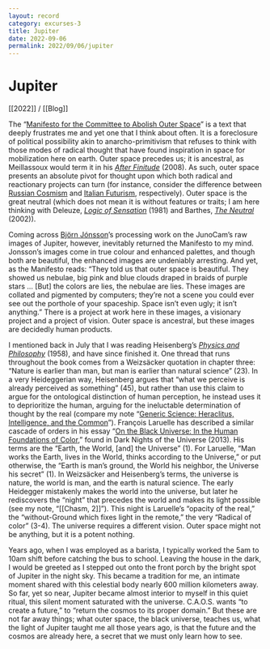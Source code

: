 ```yaml
---
layout: record
category: excurses-3
title: Jupiter
date: 2022-09-06
permalink: 2022/09/06/jupiter
---
```


# Jupiter

[[2022]] / [[Blog]]

The “[Manifesto for the Committee to Abolish Outer Space](https://thenewinquiry.com/manifesto-of-the-committee-to-abolish-outer-space/)” is a text that deeply frustrates me and yet one that I think about often. It is a foreclosure of political possibility akin to anarcho-primitivism that refuses to think with those modes of radical thought that have found inspiration in space for mobilization here on earth. Outer space precedes us; it is ancestral, as Meillassoux would term it in his [*After Finitude*](https://books.google.ca/books/about/After_Finitude.html?id=lJjUAwAAQBAJ) (2008). As such, outer space presents an absolute pivot for thought upon which both radical and reactionary projects can turn (for instance, consider the difference between [Russian Cosmism](https://en.wikipedia.org/wiki/Russian_cosmism) and [Italian Futurism](https://en.wikipedia.org/wiki/Futurism), respectively). Outer space is the great neutral (which does not mean it is without features or traits; I am here thinking with Deleuze, [*Logic of Sensation*](https://books.google.ca/books/about/Francis_Bacon.html?id=5EEnyGsiTBIC) (1981) and Barthes, [*The Neutral*](https://books.google.ca/books/about/The_Neutral.html?id=bzXe1lp_DWsC) (2002)).

Coming across [Björn Jónsson](https://www.missionjuno.swri.edu/junocam/processing?users[]=7015)’s processing work on the JunoCam’s raw images of Jupiter, however, inevitably returned the Manifesto to my mind. Jonsson’s images come in true colour and enhanced palettes, and though both are beautiful, the enhanced images are undeniably arresting. And yet, as the Manifesto reads: “They told us that outer space is beautiful. They showed us nebulae, big pink and blue clouds draped in braids of purple stars ... [But] the colors are lies, the nebulae are lies. These images are collated and pigmented by computers; they’re not a scene you could ever see out the porthole of your spaceship. Space isn’t even ugly; it isn’t anything.” There is a project at work here in these images, a visionary project and a project of vision. Outer space is ancestral, but these images are decidedly human products.

I mentioned back in July that I was reading Heisenberg’s [*Physics and Philosophy*](https://books.google.ca/books?id=JkUsAAAACAAJ) (1958), and have since finished it. One thread that runs throughout the book comes from a Weizsäcker quotation in chapter three: “Nature is earlier than man, but man is earlier than natural science” (23). In a very Heideggerian way, Heisenberg argues that “what we perceive is already perceived as something” (45), but rather than use this claim to argue for the ontological distinction of human perception, he instead uses it to deprioritize the human, arguing for the ineluctable determination of thought by the real (compare my note “[Generic Science: Heraclitus, Intelligence, and the Common](https://steinea.github.io/notes/2021/03/28/generic-science)”). François Laruelle has described a similar cascade of orders in his essay “[On the Black Universe: In the Human Foundations of Color](https://www.recessart.org/wp-content/uploads/Laruelle-Black-Universe1.pdf),” found in Dark Nights of the Universe (2013). His terms are the “Earth, the World, [and] the Universe” (1). For Laruelle, “Man works the Earth, lives in the World, thinks according to the Universe,” or put otherwise, the “Earth is man’s ground, the World his neighbor, the Universe his secret” (1). In Weizsäcker and Heisenberg’s terms, the universe is nature, the world is man, and the earth is natural science. The early Heidegger mistakenly makes the world into the universe, but later he rediscovers the “night” that precedes the world and makes its light possible (see my note, “[[Chasm, 2]]”). This night is Laruelle’s “opacity of the real,” the “without-Ground which fixes light in the remote,” the very “Radical of color” (3-4). The universe requires a different vision. Outer space might not be anything, but it is a potent nothing.

Years ago, when I was employed as a barista, I typically worked the 5am to 10am shift before catching the bus to school. Leaving the house in the dark, I would be greeted as I stepped out onto the front porch by the bright spot of Jupiter in the night sky. This became a tradition for me, an intimate moment shared with this celestial body nearly 600 million kilometers away. So far, yet so near, Jupiter became almost interior to myself in this quiet ritual, this silent moment saturated with the universe. C.A.O.S. wants “to create a future,” to “return the cosmos to its proper domain.” But these are not far away things; what outer space, the black universe, teaches us, what the light of Jupiter taught me all those years ago, is that the future and the cosmos are already here, a secret that we must only learn how to see.
